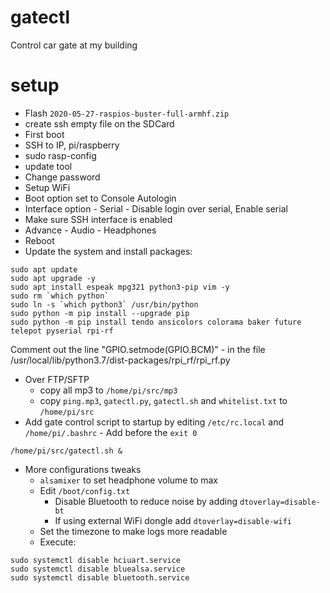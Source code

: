 # gatectl
Control car gate at my building

# setup
* Flash `2020-05-27-raspios-buster-full-armhf.zip`
* create ssh empty file on the SDCard
* First boot
* SSH to IP, pi/raspberry
* sudo rasp-config
* update tool
* Change password
* Setup WiFi
* Boot option set to Console Autologin
* Interface option - Serial - Disable login over serial, Enable serial
* Make sure SSH interface is enabled
* Advance - Audio - Headphones
* Reboot
* Update the system and install packages:
```
sudo apt update
sudo apt upgrade -y
sudo apt install espeak mpg321 python3-pip vim -y
sudo rm `which python`
sudo ln -s `which python3` /usr/bin/python
sudo python -m pip install --upgrade pip
sudo python -m pip install tendo ansicolors colorama baker future telepot pyserial rpi-rf
```
Comment out the line "GPIO.setmode(GPIO.BCM)" - in the file /usr/local/lib/python3.7/dist-packages/rpi_rf/rpi_rf.py
* Over FTP/SFTP
    * copy all mp3 to `/home/pi/src/mp3`
    * copy `ping.mp3`, `gatectl.py`, `gatectl.sh` and `whitelist.txt` to `/home/pi/src`
* Add gate control script to startup by editing `/etc/rc.local` and `/home/pi/.bashrc` - Add before the `exit 0`
```
/home/pi/src/gatectl.sh &
```
* More configurations tweaks
    * `alsamixer` to set headphone volume to max
    * Edit `/boot/config.txt`
        * Disable Bluetooth to reduce noise by adding ```dtoverlay=disable-bt```
        * If using external WiFi dongle add ```dtoverlay=disable-wifi```
    * Set the timezone to make logs more readable
    * Execute:
```
sudo systemctl disable hciuart.service
sudo systemctl disable bluealsa.service
sudo systemctl disable bluetooth.service
````


